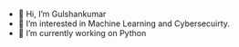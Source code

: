 - 👋 Hi, I’m Gulshankumar
- 👀 I’m interested in Machine Learning and Cybersecuirty.
- 🌱 I’m currently working on Python


<!---
Gulshankumar9/Gulshankumar9 is a ✨ special ✨ repository because its `README.md` (this file) appears on your GitHub profile.
You can click the Preview link to take a look at your changes.
--->
